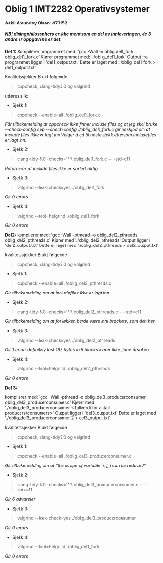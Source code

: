 # Oblig 1 IMT2282 Operativsystemer
#### Askil Amundøy Olsen: 473152

##### NB! diningphilosophers er ikke ment som en del av innleveringen, de 3 andre er oppgavene er det.
**Del 1:**
Kompilerer programmet med: 'gcc -Wall -o oblig del1_fork oblig_del1_fork.c'
Kjører programmet med: './oblig_del1_fork'
Output fra programmet ligger i 'del1_output.txt.' 
Dette er laget med './oblig_del1_fork > del1_output.txt'

Kvalitetssjekker
Brukt følgende
> cppcheck, clang-tidy5.0 og valgrind

utføres slik:

- Sjekk 1:
> cppcheck --enable=all ./oblig_del1_fork.c

*Får tilbakemelding at cppcheck ikke finner include files og at jeg skal bruke --check-config
cpp --check-config ./oblig_del1_fork.c gir beskjed om at include files ikke er lagt inn
Velger å gå til neste sjekk ettersom includefiles er lagt inn.*

- Sjekk 2:
> clang-tidy-5.0 -checks=\'*'\ oblig_del1_fork.c -- -std=c11

*Returnerer at include files ikke er sortert riktig*

- Sjekk 3:
> valgrind --leak-check=yes ./oblig_del1_fork

*Gir 0 errors*

- Sjekk 4:
> valgrind --tool=helgrind ./oblig_del1_fork

*Gir 0 errors*


**Del2:**
kompilerer med: 'gcc -Wall -pthread -o oblig_del2_pthreads oblig_del2_pthreads.c'
Kjører med './oblig_del2_pthreads'
Output ligger i 'del2_output.txt'
Dette er laget med './oblig_del2_pthreads > del2_output.txt'

kvalitetssjekker
Brukt følgende
> cppcheck, clang-tidy5.0 og valgrind

- Sjekk 1:
> cppcheck --enable=all ./oblig_del2_pthreads.c

*Gir tilbakemelding om at includefiles ikke er lagt inn*

- Sjekk 2:
> clang-tidy-5.0 -checks=\'*'\ oblig_del2_pthreads.c -- -std=c11

*Gir tilbakemelding om at for løkken burde være inni brackets, som den her*

- Sjekk 3:
> valgrind --leak-check=yes ./oblig_del2_pthreads

*Gir 1 error: definitely lost 192 bytes in 6 blocks
klarer ikke finne årsaken*

- Sjekk 4:
> valgrind --tool=helgrind ./oblig_del2_pthreads

*Gir 0 errors*


**Del 3:**

kompilerer med: 
'gcc -Wall -pthread -o oblig_del3_producerconsumer oblig_del3_producerconsumer.c'
Kjører med './oblig_del3_producerconsumer <Tallverdi for antall producers/consumers>'
Output ligger i 'del3_output.txt'
Dette er laget med './oblig_del3_producerconsumer 2 > del3_output.txt'

kvalitetssjekker
Brukt følgende
> cppcheck, clang-tidy5.0 og valgrind

- Sjekk 1:
> cppcheck --enable=all ./oblig_del3_producerconsumer.c

*Gir tilbakemelding om at "the scope of variable n, j, j can be reduced"*  

- Sjekk 2:
> clang-tidy-5.0 -checks=\'*'\ oblig_del3_producerconsumer.c -- -std=c11

*Gir 6 advarsler*

- Sjekk 3:
> valgrind --leak-check=yes ./oblig_del3_producerconsumer

*Gir 0 errors*

- Sjekk 4:
> valgrind --tool=helgrind ./oblig_del1_fork

*Gir 0 errors*


